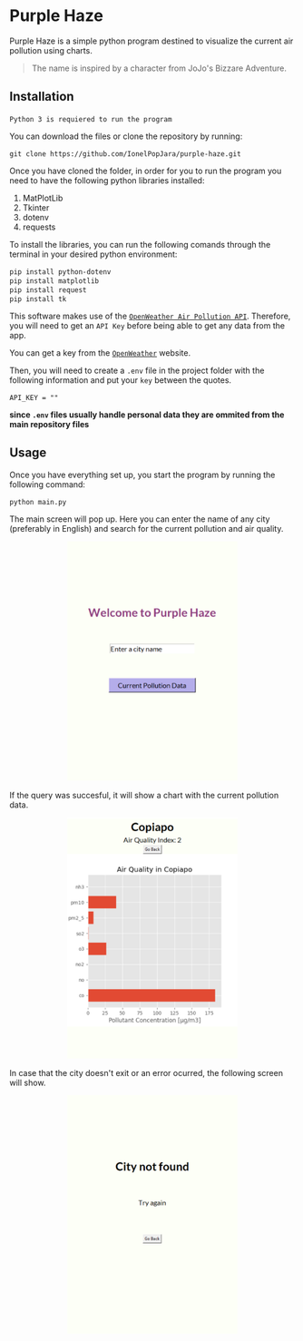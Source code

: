 # Purple Haze
Purple Haze is a simple python program destined to visualize the current air pollution using charts.

> The name is inspired by a character from JoJo's Bizzare Adventure.

## Installation

`Python 3 is requiered to run the program`

You can download the files or clone the repository by running:

```
git clone https://github.com/IonelPopJara/purple-haze.git
```

Once you have cloned the folder, in order for you to run the program you need to have the following python libraries installed:

1. MatPlotLib
2. Tkinter
3. dotenv
4. requests

To install the libraries, you can run the following comands through the terminal in your desired python environment:

``` 
pip install python-dotenv
pip install matplotlib
pip install request
pip install tk
```

This software makes use of the [`OpenWeather Air Pollution API`](https://openweathermap.org/api/air-pollution). Therefore, you will need to get an `API Key` before being able to get any data from the app.

You can get a key from the [`OpenWeather`](https://openweathermap.org/api) website.

Then, you will need to create a `.env` file in the project folder with the following information and put your `key` between the quotes.

```
API_KEY = ""
```

**since `.env` files usually handle personal data they are ommited from the main repository files**

## Usage

Once you have everything set up, you start the program by running the following command:

```
python main.py
```

The main screen will pop up. Here you can enter the name of any city (preferably in English) and search for the current pollution and air quality.

<p align='center'><img src='resources/page-1.png' width=300></p>

If the query was succesful, it will show a chart with the current pollution data.

<p align='center'><img src='resources/page-3.png' width=300></p>

In case that the city doesn't exit or an error ocurred, the following screen will show.

<p align='center'><img src='resources/page-2.png' width=300></p>
